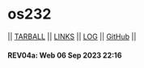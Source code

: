 # os232
|| [TARBALL]() || [LINKS](LINKS/) || [LOG](TXT/mylog.txt) || [GitHub](https://github.com/Scarletra/os232/) ||

#### REV04a: Web 06 Sep 2023 22:16

